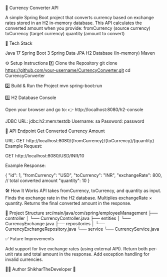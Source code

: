 💱 Currency Converter API

A simple Spring Boot project that converts currency based on exchange rates stored in an H2 in-memory database.
This API calculates the converted amount when you provide:
fromCurrency (source currency)
toCurrency (target currency)
quantity (amount to convert)

🚀 Tech Stack

Java 17
Spring Boot 3
Spring Data JPA
H2 Database (In-memory)
Maven

⚙️ Setup Instructions
1️⃣ Clone the Repository
git clone https://github.com/your-username/CurrencyConverter.git
cd CurrencyConverter

2️⃣ Build & Run the Project
mvn spring-boot:run

3️⃣ H2 Database Console

Open your browser and go to:
👉 http://localhost:8080/h2-console

JDBC URL: jdbc:h2:mem:testdb
Username: sa
Password: password

📌 API Endpoint
Get Converted Currency Amount

URL:
GET http://localhost:8080/{fromCurrency}/{toCurrency}/{quantity}
Example Request:

GET http://localhost:8080/USD/INR/10

Example Response:

{
  "id": 1,
  "fromCurrency": "USD",
  "toCurrency": "INR",
  "exchangeRate": 800,   // total converted amount
  "quantity": 10
}

🛠 How It Works
API takes fromCurrency, toCurrency, and quantity as input.
Finds the exchange rate in the H2 database.
Multiplies exchangeRate × quantity.
Returns the final converted amount in the response.

📂 Project Structure
src/main/java/com/spring/employeeManagement
 ├── controller
 │    └── CurrencyController.java
 ├── entities
 │    └── CurrencyExchange.java
 ├── repositories
 │    └── CurrencyExchangeRepository.java
 └── service
      └── CurrencyService.java

✅ Future Improvements

Add support for live exchange rates (using external API).
Return both per-unit rate and total amount in the response.
Add exception handling for invalid currencies.

👨‍💻 Author
ShikharTheDeveloper 🚀


